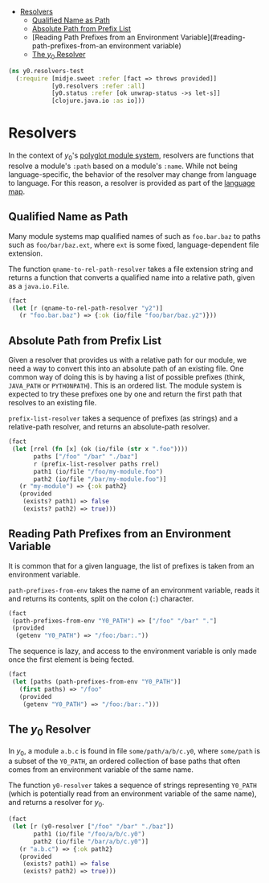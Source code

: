 * [Resolvers](#resolvers)
  * [Qualified Name as Path](#qualified-name-as-path)
  * [Absolute Path from Prefix List](#absolute-path-from-prefix-list)
  * [Reading Path Prefixes from an Environment Variable](#reading-path-prefixes-from-an environment variable)
  * [The $y_0$ Resolver](#the-$y_0$-resolver)
```clojure
(ns y0.resolvers-test
  (:require [midje.sweet :refer [fact => throws provided]]
            [y0.resolvers :refer :all]
            [y0.status :refer [ok unwrap-status ->s let-s]]
            [clojure.java.io :as io]))

```
# Resolvers

In the context of $y_0$'s [polyglot module system](polyglot_loaders.md),
resolvers are functions that resolve a module's `:path` based on a module's
`:name`. While not being language-specific, the behavior of the resolver may
change from language to language. For this reason, a resolver is provided
as part of the
[language map](polyglot_loaders.md#module-and-language-representation).

## Qualified Name as Path

Many module systems map qualified names of such as `foo.bar.baz` to paths
such as `foo/bar/baz.ext`, where `ext` is some fixed, language-dependent
file extension.

The function `qname-to-rel-path-resolver` takes a file extension string and
returns a function that converts a qualified name into a relative path,
given as a `java.io.File`.
```clojure
(fact
 (let [r (qname-to-rel-path-resolver "y2")]
   (r "foo.bar.baz") => {:ok (io/file "foo/bar/baz.y2")}))

```
## Absolute Path from Prefix List

Given a resolver that provides us with a relative path for our module, we
need a way to convert this into an absolute path of an existing file. One
common way of doing this is by having a list of possible prefixes (think,
`JAVA_PATH` or `PYTHONPATH`). This is an ordered list. The module system
is expected to try these prefixes one by one and return the first path that
resolves to an existing file.

`prefix-list-resolver` takes a sequence of prefixes (as strings) and a
relative-path resolver, and returns an absolute-path resolver.
```clojure
(fact
 (let [rrel (fn [x] (ok (io/file (str x ".foo"))))
       paths ["/foo" "/bar" "./baz"]
       r (prefix-list-resolver paths rrel)
       path1 (io/file "/foo/my-module.foo")
       path2 (io/file "/bar/my-module.foo")]
   (r "my-module") => {:ok path2}
   (provided
    (exists? path1) => false
    (exists? path2) => true)))

```
## Reading Path Prefixes from an Environment Variable

It is common that for a given language, the list of prefixes is taken from
an environment variable.

`path-prefixes-from-env` takes the name of an environment variable, reads it
and returns its contents, split on the colon (`:`) character.
```clojure
(fact
 (path-prefixes-from-env "Y0_PATH") => ["/foo" "/bar" "."]
 (provided
  (getenv "Y0_PATH") => "/foo:/bar:."))

```
The sequence is lazy, and access to the environment variable is only made
once the first element is being fected.
```clojure
(fact
 (let [paths (path-prefixes-from-env "Y0_PATH")]
   (first paths) => "/foo"
   (provided
    (getenv "Y0_PATH") => "/foo:/bar:.")))


```
## The $y_0$ Resolver

In $y_0$, a module `a.b.c` is found in file `some/path/a/b/c.y0`, where
`some/path` is a subset of the `Y0_PATH`, an ordered collection of base
paths that often comes from an environment variable of the same name.

The function `y0-resolver` takes a sequence of strings representing
`Y0_PATH` (which is potentially read from an environment variable of the
same name), and returns a resolver for $y_0$.
```clojure
(fact
 (let [r (y0-resolver ["/foo" "/bar" "./baz"])
       path1 (io/file "/foo/a/b/c.y0")
       path2 (io/file "/bar/a/b/c.y0")]
   (r "a.b.c") => {:ok path2}
   (provided
    (exists? path1) => false
    (exists? path2) => true)))
```

